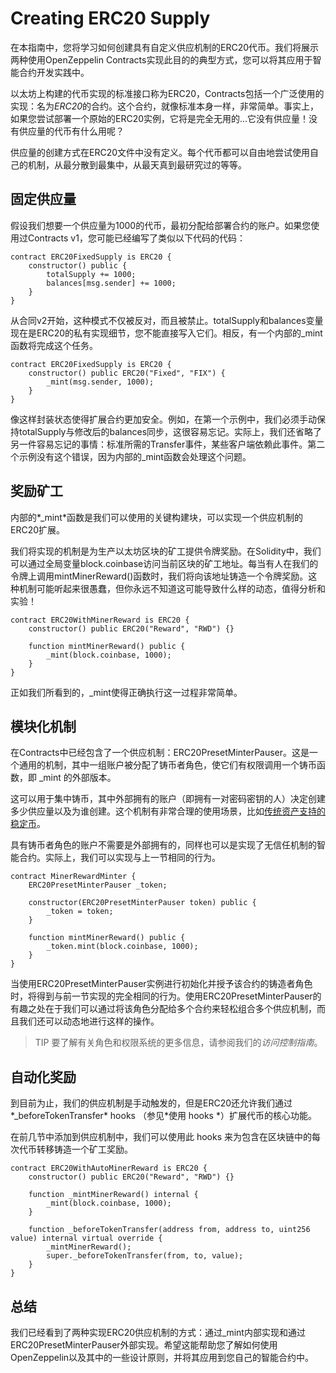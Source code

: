 # Creating ERC20 Supply
在本指南中，您将学习如何创建具有自定义供应机制的ERC20代币。我们将展示两种使用OpenZeppelin Contracts实现此目的的典型方式，您可以将其应用于智能合约开发实践中。

以太坊上构建的代币实现的标准接口称为ERC20，Contracts包括一个广泛使用的实现：名为*ERC20*的合约。这个合约，就像标准本身一样，非常简单。事实上，如果您尝试部署一个原始的ERC20实例，它将是完全无用的...它没有供应量！没有供应量的代币有什么用呢？

供应量的创建方式在ERC20文件中没有定义。每个代币都可以自由地尝试使用自己的机制，从最分散到最集中，从最天真到最研究过的等等。

## 固定供应量
假设我们想要一个供应量为1000的代币，最初分配给部署合约的账户。如果您使用过Contracts v1，您可能已经编写了类似以下代码的代码：
```
contract ERC20FixedSupply is ERC20 {
    constructor() public {
        totalSupply += 1000;
        balances[msg.sender] += 1000;
    }
}
```

从合同v2开始，这种模式不仅被反对，而且被禁止。totalSupply和balances变量现在是ERC20的私有实现细节，您不能直接写入它们。相反，有一个内部的_mint函数将完成这个任务。
```
contract ERC20FixedSupply is ERC20 {
    constructor() public ERC20("Fixed", "FIX") {
        _mint(msg.sender, 1000);
    }
}
```
像这样封装状态使得扩展合约更加安全。例如，在第一个示例中，我们必须手动保持totalSupply与修改后的balances同步，这很容易忘记。实际上，我们还省略了另一件容易忘记的事情：标准所需的Transfer事件，某些客户端依赖此事件。第二个示例没有这个错误，因为内部的_mint函数会处理这个问题。

## 奖励矿工
内部的*_mint*函数是我们可以使用的关键构建块，可以实现一个供应机制的ERC20扩展。

我们将实现的机制是为生产以太坊区块的矿工提供令牌奖励。在Solidity中，我们可以通过全局变量block.coinbase访问当前区块的矿工地址。每当有人在我们的令牌上调用mintMinerReward()函数时，我们将向该地址铸造一个令牌奖励。这种机制可能听起来很愚蠢，但你永远不知道这可能导致什么样的动态，值得分析和实验！

```
contract ERC20WithMinerReward is ERC20 {
    constructor() public ERC20("Reward", "RWD") {}

    function mintMinerReward() public {
        _mint(block.coinbase, 1000);
    }
}
```
正如我们所看到的，_mint使得正确执行这一过程非常简单。

## 模块化机制
在Contracts中已经包含了一个供应机制：ERC20PresetMinterPauser。这是一个通用的机制，其中一组账户被分配了铸币者角色，使它们有权限调用一个铸币函数，即 _mint 的外部版本。

这可以用于集中铸币，其中外部拥有的账户（即拥有一对密码密钥的人）决定创建多少供应量以及为谁创建。这个机制有非常合理的使用场景，比如[传统资产支持的稳定币](https://medium.com/reserve-currency/why-another-stablecoin-866f774afede#3aea)。

具有铸币者角色的账户不需要是外部拥有的，同样也可以是实现了无信任机制的智能合约。实际上，我们可以实现与上一节相同的行为。

```
contract MinerRewardMinter {
    ERC20PresetMinterPauser _token;

    constructor(ERC20PresetMinterPauser token) public {
        _token = token;
    }

    function mintMinerReward() public {
        _token.mint(block.coinbase, 1000);
    }
}
```

当使用ERC20PresetMinterPauser实例进行初始化并授予该合约的铸造者角色时，将得到与前一节实现的完全相同的行为。使用ERC20PresetMinterPauser的有趣之处在于我们可以通过将该角色分配给多个合约来轻松组合多个供应机制，而且我们还可以动态地进行这样的操作。

> TIP
要了解有关角色和权限系统的更多信息，请参阅我们的*访问控制指南*。

## 自动化奖励
到目前为止，我们的供应机制是手动触发的，但是ERC20还允许我们通过*_beforeTokenTransfer* hooks （参见*使用 hooks *）扩展代币的核心功能。

在前几节中添加到供应机制中，我们可以使用此 hooks 来为包含在区块链中的每次代币转移铸造一个矿工奖励。
```
contract ERC20WithAutoMinerReward is ERC20 {
    constructor() public ERC20("Reward", "RWD") {}

    function _mintMinerReward() internal {
        _mint(block.coinbase, 1000);
    }

    function _beforeTokenTransfer(address from, address to, uint256 value) internal virtual override {
        _mintMinerReward();
        super._beforeTokenTransfer(from, to, value);
    }
}
```

## 总结
我们已经看到了两种实现ERC20供应机制的方式：通过_mint内部实现和通过ERC20PresetMinterPauser外部实现。希望这能帮助您了解如何使用OpenZeppelin以及其中的一些设计原则，并将其应用到您自己的智能合约中。